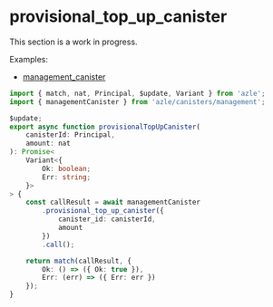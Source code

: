 # provisional_top_up_canister

This section is a work in progress.

Examples:

-   [management_canister](https://github.com/demergent-labs/azle/tree/main/examples/management_canister)

```typescript
import { match, nat, Principal, $update, Variant } from 'azle';
import { managementCanister } from 'azle/canisters/management';

$update;
export async function provisionalTopUpCanister(
    canisterId: Principal,
    amount: nat
): Promise<
    Variant<{
        Ok: boolean;
        Err: string;
    }>
> {
    const callResult = await managementCanister
        .provisional_top_up_canister({
            canister_id: canisterId,
            amount
        })
        .call();

    return match(callResult, {
        Ok: () => ({ Ok: true }),
        Err: (err) => ({ Err: err })
    });
}
```
